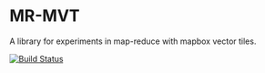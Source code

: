 # MR-MVT

A library for experiments in map-reduce with mapbox vector tiles.

[![Build Status](https://travis-ci.org/mapbox/mr-mvt.svg?branch=master)](https://travis-ci.org/mapbox/mr-mvt)
